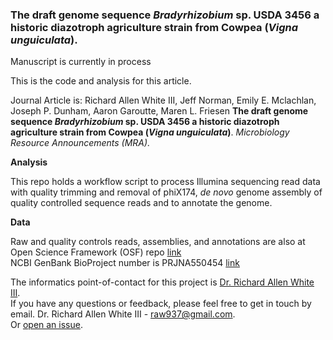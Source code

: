 ### The draft genome sequence *Bradyrhizobium* sp. USDA 3456 a historic diazotroph agriculture strain from Cowpea (*Vigna unguiculata*).

Manuscript is currently in process

This is the code and analysis for this article. 

Journal Article is: Richard Allen White III, Jeff Norman, Emily E. Mclachlan, Joseph P. Dunham, Aaron Garoutte, Maren L. Friesen **The draft genome sequence *Bradyrhizobium* sp. USDA 3456 a historic diazotroph agriculture strain from Cowpea (*Vigna unguiculata*)**. *Microbiology Resource Announcements (MRA).* 

**Analysis**

This repo holds a workflow script to process Illumina sequencing read data with quality trimming and removal of phiX174, *de novo* genome assembly of quality controlled sequence reads and to annotate the genome. 

**Data**

Raw and quality controls reads, assemblies, and annotations are also at Open Science Framework (OSF) repo [link](https://osf.io/5tx6c/)<br />
NCBI GenBank BioProject number is PRJNA550454 [link](https://www.ncbi.nlm.nih.gov/bioproject/PRJNA550454/) 

The informatics point-of-contact for this project is [Dr. Richard Allen White III](https://github.com/raw937).<br />
If you have any questions or feedback, please feel free to get in touch by email. Dr. Richard Allen White III - raw937@gmail.com.  <br />
Or [open an issue](https://github.com/friesenlab/Bradyrhizobium_USDA3456/issues).
